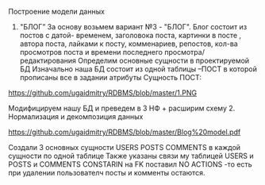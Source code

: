 
    
Построение модели данных
1. "БЛОГ”
За основу возьмем вариант №3 - "БЛОГ". 
Блог состоит из постов с  датой- временем, заголовока поста, картинки в посте , автора поста, лайками к посту, комменариев, репостов, кол-ва просмотров поста и времени последнего просмотра/редактирования
Определим основные сущности в проектируемой БД
Изначально наша БД состоит из одной таблицы –ПОСТ в которой прописаны все в задании атрибуты
Сущность ПОСТ:

https://github.com/ugaidmitry/RDBMS/blob/master/1.PNG

Модифицируем нашу БД и преведем в 3 НФ + расширим схему
2. Нормализация и декомпозиция данных

https://github.com/ugaidmitry/RDBMS/blob/master/Blog%20model.pdf

Создали 3 основных сущности
USERS
POSTS
COMMENTS
в каждой сущности по одной таблице
Также указаны связи му таблицей USERS и POSTS и COMMENTS
CONSTARIN на FK поставил NO ACTIONS -то есть при удалении пользователч посты и комменты остаются.

